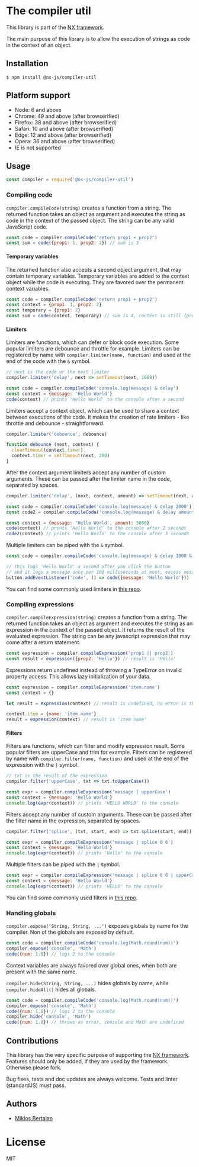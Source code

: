 # The compiler util

This library is part of the [NX framework](http://nx-framework.com).

The main purpose of this library is to allow the execution of strings as code in the
context of an object.

## Installation

```
$ npm install @nx-js/compiler-util
```

## Platform support

- Node: 6 and above
- Chrome: 49 and above (after browserified)
- Firefox: 38 and above (after browserified)
- Safari: 10 and above (after browserified)
- Edge: 12 and above (after browserified)
- Opera: 36 and above (after browserified)
- IE is not supported

## Usage

```js
const compiler = require('@nx-js/compiler-util')
```

### Compiling code

`compiler.compileCode(string)` creates a function from a string. The returned function takes
an object as argument and executes the string as code in the context of the passed object.
The string can be any valid JavaScript code.

```js
const code = compiler.compileCode('return prop1 + prop2')
const sum = code({prop1: 1, prop2: 2}) // sum is 3
```

#### Temporary variables

The returned function also accepts a second object argument, that may contain temporary variables.
Temporary variables are added to the context object while the code is executing.
They are favored over the permanent context variables.

```js
const code = compiler.compileCode('return prop1 + prop2')
const context = {prop1: 1, prop2: 2}
const temporary = {prop1: 2}
const sum = code(context, temporary) // sum is 4, context is still {prop1: 1, prop2: 2}
```

#### Limiters

Limiters are functions, which can defer or block code execution. Some popular limiters are debounce and throttle for example. Limiters can be registered by name with `compiler.limiter(name, function)` and used at the end of the code with the `&` symbol.

```js
// next is the code or the next limiter
compiler.limiter('delay', next => setTimeout(next, 1000))

const code = compiler.compileCode('console.log(message) & delay')
const context = {message: 'Hello World'}
code(context) // prints 'Hello World' to the console after a second
```

Limiters accept a context object, which can be used to share a context between executions of the code. It makes the creation of rate limiters - like throttle and debounce - straightforward.

```js
compiler.limiter('debounce', debounce)

function debounce (next, context) {
  clearTimeout(context.timer)
  context.timer = setTimeout(next, 200)
}
```

After the context argument limiters accept any number of custom arguments. These can be passed after the limiter name in the code, separated by spaces.

```js
compiler.limiter('delay', (next, context, amount) => setTimeout(next, amount))

const code = compiler.compileCode('console.log(message) & delay 2000')
const code2 = compiler.compileCode('console.log(message) & delay amount')

const context = {message: 'Hello World', amount: 3000}
code(context) // prints 'Hello World' to the console after 2 seconds
code2(context) // prints 'Hello World' to the console after 3 seconds
```

Multiple limiters can be piped with the `&` symbol.

```js
const code = compiler.compileCode('console.log(message) & delay 1000 & throttle 100')

// this logs 'Hello World' a second after you click the button
// and it logs a message once per 100 milliseconds at most, excess messages are not logged
button.addEventListener('code', () => code({message: 'Hello World'}))
```

You can find some commonly used limiters in [this repo](https://github.com/nx-js/limiters).

### Compiling expressions

`compiler.compileExpression(string)` creates a function from a string. The returned function takes
an object as argument and executes the string as an expression in the context of the passed object.
It returns the result of the evaluated expression. The string can be any javascript expression
that may come after a return statement.

```js
const expression = compiler.compileExpression('prop1 || prop2')
const result = expression({prop2: 'Hello'}) // result is 'Hello'
```

Expressions return undefined instead of throwing a TypeError on invalid property access.
This allows lazy initialization of your data.

```js
const expression = compiler.compileExpression('item.name')
const context = {}

let result = expression(context) // result is undefined, no error is thrown

context.item = {name: 'item name'}
result = expression(context) // result is 'item name'
```

#### Filters

Filters are functions, which can filter and modify expression result. Some popular filters are upperCase and trim for example. Filters can be registered by name with `compiler.filter(name, function)` and used at the end of the expression with the `|` symbol.

```js
// txt is the result of the expression
compiler.filter('upperCase', txt => txt.toUpperCase())

const expr = compiler.compileExpression('message | upperCase')
const context = {message: 'Hello World'}
console.log(expr(context)) // prints 'HELLO WORLD' to the console
```

Filters accept any number of custom arguments. These can be passed after the filter name in the expression, separated by spaces.

```js
compiler.filter('splice', (txt, start, end) => txt.splice(start, end))

const expr = compiler.compileExpression('message | splice 0 6')
const context = {message: 'Hello World'}
console.log(expr(context)) // prints 'Hello' to the console
```

Multiple filters can be piped with the `|` symbol.

```js
const expr = compiler.compileExpression('message | splice 0 6 | upperCase')
const context = {message: 'Hello World'}
console.log(expr(context)) // prints 'HELLO' to the console
```

You can find some commonly used filters in [this repo](https://github.com/nx-js/filters).

### Handling globals

`compiler.expose('String, String, ...')` exposes globals by name for the compiler. Non of the globals are exposed by default.

```js
const code = compiler.compileCode('console.log(Math.round(num))')
compiler.expose('console', 'Math')
code({num: 1.8}) // logs 2 to the console
```

Context variables are always favored over global ones, when both are present with the same name.

`compiler.hide(String, String, ...)` hides globals by name, while `compiler.hideAll()` hides all globals.

```js
const code = compiler.compileCode('console.log(Math.round(num))')
compiler.expose('console', 'Math')
code({num: 1.8}) // logs 2 to the console
compiler.hide('console', 'Math')
code({num: 1.8}) // throws an error, console and Math are undefined
```

## Contributions

This library has the very specific purpose of supporting the
[NX framework](https://github.com/nx-js/framework).
Features should only be added, if they are used by the framework. Otherwise please fork.

Bug fixes, tests and doc updates are always welcome.
Tests and linter (standardJS) must pass.

## Authors

  - [Miklos Bertalan](https://github.com/solkimicreb)

# License

  MIT
